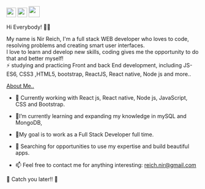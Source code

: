 [<img src="https://camo.githubusercontent.com/b65faae8871ebbdb99790f2644ea7f3c89800b0c/68747470733a2f2f63646e2e6a7364656c6976722e6e65742f6e706d2f73696d706c652d69636f6e734076332f69636f6e732f6c696e6b6564696e2e737667" height="25px" width="25px"/>](http://www.linkedin.com/in/nir-reich)
[<img src=https://camo.githubusercontent.com/cf4f8d2d15be36d8d350ce33929ef131091abc78/68747470733a2f2f63646e2e6a7364656c6976722e6e65742f6e706d2f73696d706c652d69636f6e734076332f69636f6e732f66616365626f6f6b2e737667 height="25px" width="25px"/>](http://https://www.facebook.com/nir.reich)
[<img src=https://library.kissclipart.com/20180828/gvw/kissclipart-logo-email-clipart-email-logo-5447be0ab5567e97.jpg height="29px" width="29px"/>](mailto:reich.nir@gmail.com)


Hi Everybody! 👋🏼

My name is Nir Reich, I'm a full stack WEB developer who loves to code, resolving problems and creating smart user interfaces.
</br>
I love to learn and develop new skills, coding gives me the opportunity to do that and better myself!
</br>
⚡ studying and practicing Front and back End development, including JS-ES6, CSS3 ,HTML5, bootstrap, ReactJS, React native, Node js and more..

<ins>About Me..</ins>

* 🔭 Currently working with React js, React native, Node js, JavaScript, CSS and Bootstrap.

* 🌱I’m currently learning and expanding my knowledge in mySQL and MongoDB,

* 🌱My goal is to work as a Full Stack Developer full time.

* 🤔 Searching for opportunities to use my expertise and build beautiful apps.

* 📫 Feel free to contact me for anything interesting: [reich.nir@gmail.com](mailto:reich.nir@gmail.com)


🖖 Catch you later!! 🖖

